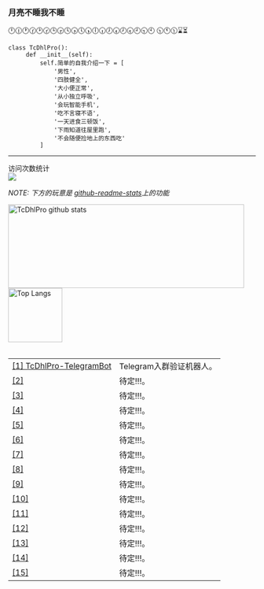 ### 月亮不睡我不睡
🕛🕧🕐🕜🕑🕝🕒🕞🕓🕟🕔🕠🕕🕡🕖🕢🕗🕣🕘🕤🕙 🕥🕚🕦⌛⏳

```
class TcDhlPro():
     def __init__(self):
         self.简单的自我介绍一下 = [
             '男性',
             '四肢健全',
             '大小便正常',
             '从小独立呼吸',
             '会玩智能手机',
             '吃不言寝不语',
             '一天进食三顿饭',
             '下雨知道往屋里跑',
             '不会随便捡地上的东西吃'
         ]
```

***

<p align="left"> 
  访问次数统计<br>
  <img src="https://profile-counter.glitch.me/TcDhlPro/count.svg" />
</p>

*NOTE: 下方的玩意是 [github-readme-stats](https://github.com/anuraghazra/github-readme-stats)上的功能*

<a href="https://github.com/anuraghazra/github-readme-stats">
  <img align="center" src="https://github-readme-stats.vercel.app/api?username=TcDhlPro&hide=prs&count_private=true&show_icons=true&theme=material-palenight" alt="TcDhlPro github stats" width="480" height="170" />
</a>
<a href="https://github.com/anuraghazra/github-readme-stats">
  <img align="center" src="https://github-readme-stats.vercel.app/api/top-langs/?username=TcDhlPro&layout=compact&theme=material-palenight" alt="Top Langs" height="110" />
</a>
<br><br>
<html lang="ch">
    <table style="margin-left: auto; margin-right: auto;">
        <tr>
            <td>
                <a href="https://github.com/TcDhlPro/TcDhlPro-TelegramBot">[1] TcDhlPro-TelegramBot</a>
            </td>
            <td>
                 Telegram入群验证机器人。
            </td>
        </tr>
        <tr>
            <td>
                <a href="https://github.com/TcDhlPro">[2]</a>
            </td>
            <td>
                待定!!!。
            </td>
        </tr>
        <tr>
            <td>
                <a href="https://github.com/TcDhlPro">[3]</a>
            </td>
            <td>
                待定!!!。
            </td>
        </tr>
        <tr>
            <td>
                <a href="https://github.com/TcDhlPro">[4]</a>
            </td>
            <td>
               待定!!!。
            </td>
       </tr>
          <tr>
            <td>
                <a href="https://github.com/TcDhlPro">[5]</a>
            </td>
            <td>
                待定!!!。
            </td>
        </tr>
            <tr>
            <td>
                <a href="https://github.com/TcDhlPro">[6]</a>
            </td>
            <td>
                待定!!!。
            </td>
        </tr>
        <tr>
            <td>
                <a href="https://github.com/TcDhlPro">[7]</a>
            </td>
            <td>
                待定!!!。
            </td>
        </tr>
        <tr>
            <td>
                <a href="https://github.com/TcDhlPro">[8]</a>
            </td>
            <td>
                待定!!!。
            </td>
        </tr>
        <tr>
            <td>
                <a href="https://github.com/TcDhlPro">[9]</a>
            </td>
            <td>
                待定!!!。
            </td>
        </tr>
        <tr>
            <td>
                <a href="https://github.com/TcDhlPro">[10]</a>
            </td>
            <td>
                待定!!!。
            </td>
        </tr>
        <tr>
            <td>
                <a href="https://github.com/TcDhlPro">[11]</a>
            </td>
            <td>
                待定!!!。
            </td>
        </tr>
        <tr>
            <td>
                <a href="https://github.com/TcDhlPro">[12]</a>
            </td>
            <td>
                待定!!!。
            </td>
        </tr>
        <tr>
            <td>
                <a href="https://github.com/TcDhlPro">[13]</a>
            </td>
            <td>
                待定!!!。
            </td>
        </tr>
         <tr>
            <td>
                <a href="https://github.com/TcDhlPro">[14]</a>
            </td>
            <td>
                待定!!!。
            </td>
        </tr>
 <tr>
            <td>
                <a href="https://github.com/TcDhlPro">[15]</a>
            </td>
            <td>
                待定!!!。
            </td>
        </tr>
    </table>
</html>











